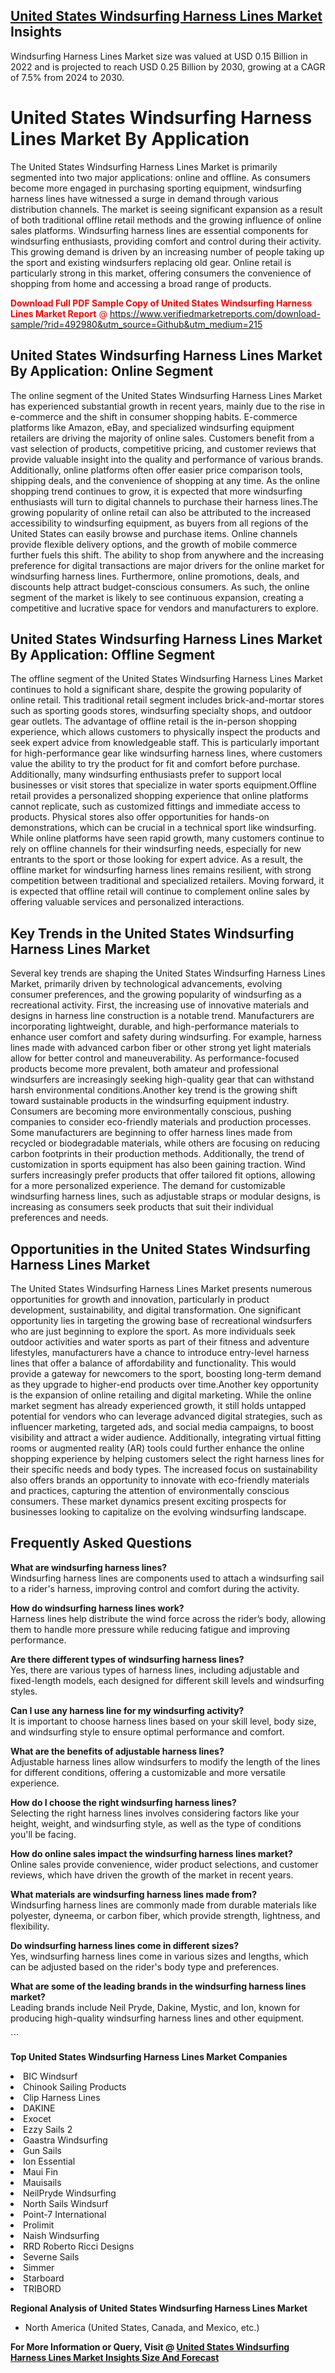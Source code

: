 <h2><a href="https://www.verifiedmarketreports.com/download-sample/?rid=492980&amp;utm_source=Github&amp;utm_medium=215" target="_blank">United States Windsurfing Harness Lines Market</a> Insights</h2><p>Windsurfing Harness Lines Market size was valued at USD 0.15 Billion in 2022 and is projected to reach USD 0.25 Billion by 2030, growing at a CAGR of 7.5% from 2024 to 2030.</p><p><h1>United States Windsurfing Harness Lines Market By Application</h1><p>The United States Windsurfing Harness Lines Market is primarily segmented into two major applications: online and offline. As consumers become more engaged in purchasing sporting equipment, windsurfing harness lines have witnessed a surge in demand through various distribution channels. The market is seeing significant expansion as a result of both traditional offline retail methods and the growing influence of online sales platforms. Windsurfing harness lines are essential components for windsurfing enthusiasts, providing comfort and control during their activity. This growing demand is driven by an increasing number of people taking up the sport and existing windsurfers replacing old gear. Online retail is particularly strong in this market, offering consumers the convenience of shopping from home and accessing a broad range of products.<p><span class=""><span style="color: #ff0000;"><strong>Download Full PDF Sample Copy of United States Windsurfing Harness Lines Market Report</strong> @ </span><a href="https://www.verifiedmarketreports.com/download-sample/?rid=492980&amp;utm_source=Github&amp;utm_medium=215" target="_blank">https://www.verifiedmarketreports.com/download-sample/?rid=492980&amp;utm_source=Github&amp;utm_medium=215</a></span></p></p><h2>United States Windsurfing Harness Lines Market By Application: Online Segment</h2><p>The online segment of the United States Windsurfing Harness Lines Market has experienced substantial growth in recent years, mainly due to the rise in e-commerce and the shift in consumer shopping habits. E-commerce platforms like Amazon, eBay, and specialized windsurfing equipment retailers are driving the majority of online sales. Customers benefit from a vast selection of products, competitive pricing, and customer reviews that provide valuable insight into the quality and performance of various brands. Additionally, online platforms often offer easier price comparison tools, shipping deals, and the convenience of shopping at any time. As the online shopping trend continues to grow, it is expected that more windsurfing enthusiasts will turn to digital channels to purchase their harness lines.The growing popularity of online retail can also be attributed to the increased accessibility to windsurfing equipment, as buyers from all regions of the United States can easily browse and purchase items. Online channels provide flexible delivery options, and the growth of mobile commerce further fuels this shift. The ability to shop from anywhere and the increasing preference for digital transactions are major drivers for the online market for windsurfing harness lines. Furthermore, online promotions, deals, and discounts help attract budget-conscious consumers. As such, the online segment of the market is likely to see continuous expansion, creating a competitive and lucrative space for vendors and manufacturers to explore.<h2>United States Windsurfing Harness Lines Market By Application: Offline Segment</h2><p>The offline segment of the United States Windsurfing Harness Lines Market continues to hold a significant share, despite the growing popularity of online retail. This traditional retail segment includes brick-and-mortar stores such as sporting goods stores, windsurfing specialty shops, and outdoor gear outlets. The advantage of offline retail is the in-person shopping experience, which allows customers to physically inspect the products and seek expert advice from knowledgeable staff. This is particularly important for high-performance gear like windsurfing harness lines, where customers value the ability to try the product for fit and comfort before purchase. Additionally, many windsurfing enthusiasts prefer to support local businesses or visit stores that specialize in water sports equipment.Offline retail provides a personalized shopping experience that online platforms cannot replicate, such as customized fittings and immediate access to products. Physical stores also offer opportunities for hands-on demonstrations, which can be crucial in a technical sport like windsurfing. While online platforms have seen rapid growth, many customers continue to rely on offline channels for their windsurfing needs, especially for new entrants to the sport or those looking for expert advice. As a result, the offline market for windsurfing harness lines remains resilient, with strong competition between traditional and specialized retailers. Moving forward, it is expected that offline retail will continue to complement online sales by offering valuable services and personalized interactions.<h2>Key Trends in the United States Windsurfing Harness Lines Market</h2><p>Several key trends are shaping the United States Windsurfing Harness Lines Market, primarily driven by technological advancements, evolving consumer preferences, and the growing popularity of windsurfing as a recreational activity. First, the increasing use of innovative materials and designs in harness line construction is a notable trend. Manufacturers are incorporating lightweight, durable, and high-performance materials to enhance user comfort and safety during windsurfing. For example, harness lines made with advanced carbon fiber or other strong yet light materials allow for better control and maneuverability. As performance-focused products become more prevalent, both amateur and professional windsurfers are increasingly seeking high-quality gear that can withstand harsh environmental conditions.Another key trend is the growing shift toward sustainable products in the windsurfing equipment industry. Consumers are becoming more environmentally conscious, pushing companies to consider eco-friendly materials and production processes. Some manufacturers are beginning to offer harness lines made from recycled or biodegradable materials, while others are focusing on reducing carbon footprints in their production methods. Additionally, the trend of customization in sports equipment has also been gaining traction. Wind surfers increasingly prefer products that offer tailored fit options, allowing for a more personalized experience. The demand for customizable windsurfing harness lines, such as adjustable straps or modular designs, is increasing as consumers seek products that suit their individual preferences and needs.<h2>Opportunities in the United States Windsurfing Harness Lines Market</h2><p>The United States Windsurfing Harness Lines Market presents numerous opportunities for growth and innovation, particularly in product development, sustainability, and digital transformation. One significant opportunity lies in targeting the growing base of recreational windsurfers who are just beginning to explore the sport. As more individuals seek outdoor activities and water sports as part of their fitness and adventure lifestyles, manufacturers have a chance to introduce entry-level harness lines that offer a balance of affordability and functionality. This would provide a gateway for newcomers to the sport, boosting long-term demand as they upgrade to higher-end products over time.Another key opportunity is the expansion of online retailing and digital marketing. While the online market segment has already experienced growth, it still holds untapped potential for vendors who can leverage advanced digital strategies, such as influencer marketing, targeted ads, and social media campaigns, to boost visibility and attract a wider audience. Additionally, integrating virtual fitting rooms or augmented reality (AR) tools could further enhance the online shopping experience by helping customers select the right harness lines for their specific needs and body types. The increased focus on sustainability also offers brands an opportunity to innovate with eco-friendly materials and practices, capturing the attention of environmentally conscious consumers. These market dynamics present exciting prospects for businesses looking to capitalize on the evolving windsurfing landscape.<h2>Frequently Asked Questions</h2><p><strong>What are windsurfing harness lines?</strong><br> Windsurfing harness lines are components used to attach a windsurfing sail to a rider's harness, improving control and comfort during the activity.</p><p><strong>How do windsurfing harness lines work?</strong><br> Harness lines help distribute the wind force across the rider’s body, allowing them to handle more pressure while reducing fatigue and improving performance.</p><p><strong>Are there different types of windsurfing harness lines?</strong><br> Yes, there are various types of harness lines, including adjustable and fixed-length models, each designed for different skill levels and windsurfing styles.</p><p><strong>Can I use any harness line for my windsurfing activity?</strong><br> It is important to choose harness lines based on your skill level, body size, and windsurfing style to ensure optimal performance and comfort.</p><p><strong>What are the benefits of adjustable harness lines?</strong><br> Adjustable harness lines allow windsurfers to modify the length of the lines for different conditions, offering a customizable and more versatile experience.</p><p><strong>How do I choose the right windsurfing harness lines?</strong><br> Selecting the right harness lines involves considering factors like your height, weight, and windsurfing style, as well as the type of conditions you'll be facing.</p><p><strong>How do online sales impact the windsurfing harness lines market?</strong><br> Online sales provide convenience, wider product selections, and customer reviews, which have driven the growth of the market in recent years.</p><p><strong>What materials are windsurfing harness lines made from?</strong><br> Windsurfing harness lines are commonly made from durable materials like polyester, dyneema, or carbon fiber, which provide strength, lightness, and flexibility.</p><p><strong>Do windsurfing harness lines come in different sizes?</strong><br> Yes, windsurfing harness lines come in various sizes and lengths, which can be adjusted based on the rider's body type and preferences.</p><p><strong>What are some of the leading brands in the windsurfing harness lines market?</strong><br> Leading brands include Neil Pryde, Dakine, Mystic, and Ion, known for producing high-quality windsurfing harness lines and other equipment.</p>```</p><p><strong>Top United States Windsurfing Harness Lines Market Companies</strong></p><div data-test-id=""><p><li>BIC Windsurf</li><li> Chinook Sailing Products</li><li> Clip Harness Lines</li><li> DAKINE</li><li> Exocet</li><li> Ezzy Sails 2</li><li> Gaastra Windsurfing</li><li> Gun Sails</li><li> Ion Essential</li><li> Maui Fin</li><li> Mauisails</li><li> NeilPryde Windsurfing</li><li> North Sails Windsurf</li><li> Point-7 International</li><li> Prolimit</li><li> Naish Windsurfing</li><li> RRD Roberto Ricci Designs</li><li> Severne Sails</li><li> Simmer</li><li> Starboard</li><li> TRIBORD</li></p><div><strong>Regional Analysis of&nbsp;United States Windsurfing Harness Lines Market</strong></div><ul><li dir="ltr"><p dir="ltr">North America&nbsp;(United States, Canada, and Mexico, etc.)</p></li></ul><p><strong>For More Information or Query, Visit @&nbsp;</strong><strong><a href="https://www.verifiedmarketreports.com/product/windsurfing-harness-lines-market-size-and-forecast/?utm_source=Github&amp;utm_medium=215" target="_blank">United States Windsurfing Harness Lines Market Insights Size And Forecast</a></strong></p></div>
